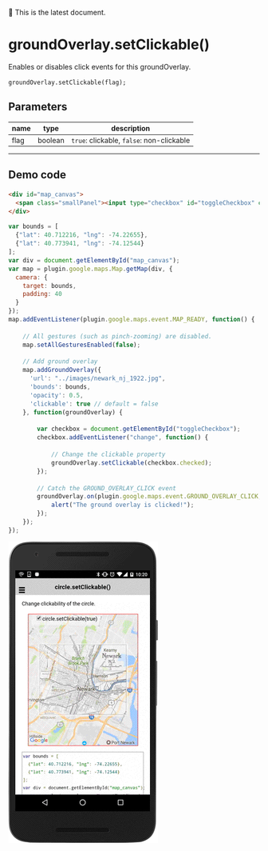 :green_heart: This is the latest document.

# groundOverlay.setClickable()

Enables or disables click events for this groundOverlay.

```
groundOverlay.setClickable(flag);
```


## Parameters

name           | type          | description
---------------|---------------|---------------------------------------
flag           | boolean       | `true`: clickable, `false`: non-clickable
-----------------------------------------------------------------------

## Demo code

```html
<div id="map_canvas">
  <span class="smallPanel"><input type="checkbox" id="toggleCheckbox" checked="checked">groundOverlay.setClickable(true)</span>
</div>
```

```js
var bounds = [
  {"lat": 40.712216, "lng": -74.22655},
  {"lat": 40.773941, "lng": -74.12544}
];
var div = document.getElementById("map_canvas");
var map = plugin.google.maps.Map.getMap(div, {
  camera: {
    target: bounds,
    padding: 40
  }
});
map.addEventListener(plugin.google.maps.event.MAP_READY, function() {

    // All gestures (such as pinch-zooming) are disabled.
    map.setAllGesturesEnabled(false);

    // Add ground overlay
    map.addGroundOverlay({
      'url': "../images/newark_nj_1922.jpg",
      'bounds': bounds,
      'opacity': 0.5,
      'clickable': true // default = false
    }, function(groundOverlay) {

        var checkbox = document.getElementById("toggleCheckbox");
        checkbox.addEventListener("change", function() {

            // Change the clickable property
            groundOverlay.setClickable(checkbox.checked);
        });

        // Catch the GROUND_OVERLAY_CLICK event
        groundOverlay.on(plugin.google.maps.event.GROUND_OVERLAY_CLICK, function(latLng) {
            alert("The ground overlay is clicked!");
        });
    });
});
```

![](image.gif)
